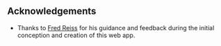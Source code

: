 ## Acknowledgements

* Thanks to [Fred Reiss](https://github.com/frreiss) for his guidance and feedback during the initial conception and creation of this web app.